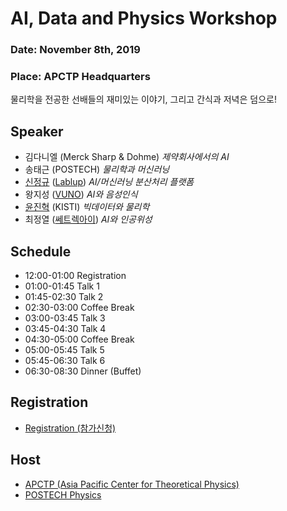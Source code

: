# AI, Data and Physics Workshop

### Date: November 8th, 2019
### Place: APCTP Headquarters

물리학을 전공한 선배들의 재미있는 이야기, 그리고 간식과 저녁은 덤으로!

## Speaker
* 김다니엘 (Merck Sharp & Dohme) *제약회사에서의 AI* 
* 송태근 (POSTECH) *물리학과 머신러닝*
* [신정규](https://github.com/inureyes) ([Lablup](https://lablup.com)) *AI/머신러닝 분산처리 플랫폼* 
* 왕지성 ([VUNO](https://www.vuno.co/)) *AI와 음성인식*
* [윤진혁](http://stat.kaist.ac.kr/~jhyun/) (KISTI) *빅데이터와 물리학*
* 최정열 ([쎄트렉아이](https://www.satreci.com/)) *AI와 인공위성* 

## Schedule
* 12:00-01:00 Registration
* 01:00-01:45 Talk 1
* 01:45-02:30 Talk 2
* 02:30-03:00 Coffee Break
* 03:00-03:45 Talk 3
* 03:45-04:30 Talk 4
* 04:30-05:00 Coffee Break
* 05:00-05:45 Talk 5
* 05:45-06:30 Talk 6
* 06:30-08:30 Dinner (Buffet)

## Registration
* [Registration (참가신청)](https://forms.gle/NCvK7JfEcmgqCwAaA)

## Host
* [APCTP (Asia Pacific Center for Theoretical Physics)](http://apctp.org)
* [POSTECH Physics](http://magnon1.postech.ac.kr)
